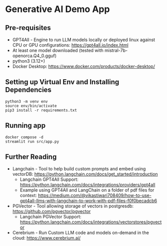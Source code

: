 # Generative AI Demo App

## Pre-requisites
* GPT4All - Engine to run LLM models locally or deployed linux against CPU or GPU configurations: https://gpt4all.io/index.html
* At least one model downloaded (tested with mistral-7b-openorca.Q4_0.gguf)
* python3 (3.12+)
* Docker Desktop: https://www.docker.com/products/docker-desktop/

## Setting up Virtual Env and Installing Dependencies
```
python3 -m venv env
source env/bin/activate
pip3 install -r requirements.txt
```

## Running app
```
docker compose -d
streamlit run src/app.py
```

## Further Reading

* Langchain - Tool to help build custom prompts and embed using vectorDB: https://python.langchain.com/docs/get_started/introduction
    * Langchain GPT4All Support: https://python.langchain.com/docs/integrations/providers/gpt4all
    * Example using GPT4All and LangChain on a folder of pdf files for context: https://medium.com/@vikastiwari708409/how-to-use-gpt4all-llms-with-langchain-to-work-with-pdf-files-f0f0becadcb6
 * PGVector - Tool allowing storage of vectors in postgresdb: https://github.com/pgvector/pgvector
    * Langchain PGVector Support: https://python.langchain.com/docs/integrations/vectorstores/pgvector
 * Cerebrium - Run Custom LLM code and models on-demand in the cloud: https://www.cerebrium.ai/
